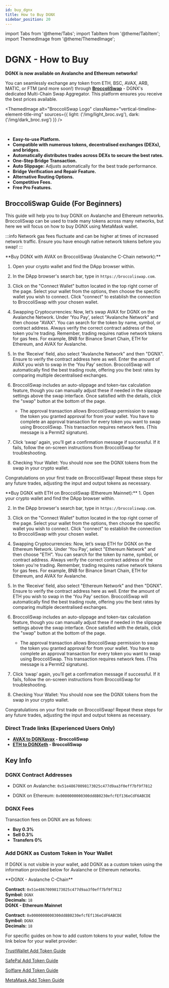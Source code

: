 ```yaml
---
id: buy_dgnx
title: How to Buy DGNX
sidebar_position: 20
---
```

import Tabs from '@theme/Tabs';
import TabItem from '@theme/TabItem';
import ThemedImage from '@theme/ThemedImage';


# DGNX - How to Buy

**DGNX is now available on Avalanche and Ethereum networks!**

You can seamlessly exchange any token from ETH, BSC, AVAX, ARB, MATIC, or FTM (and more soon!) through **[BroccoliSwap](https://broccoliswap.com)** - DGNX's dedicated Multi-Chain Swap Aggregator. This platform ensures you receive the best prices available.

  <ThemedImage
  alt="BroccoliSwap Logo"
  className="vertical-timeline-element-title-img"
  sources={{
    light: ('/img/light_broc.svg'),
    dark: ('/img/dark_broc.svg')
  }}
/>

<br/>

- **Easy-to-use Platform.**
- **Compatible with numerous tokens, decentralised exchanges (DEXs), and bridges.**
- **Automatically distributes trades across DEXs to secure the best rates.**
- **One-Step Bridge Transaction.**
- **Auto Slippage:** Adjusts automatically for the best trade performance.
- **Bridge Verification and Repair Feature.**
- **Alternative Routing Options.**
- **Competitive Fees.**
- **Free Pro Features.**


## BroccoliSwap Guide (For Beginners)
This guide will help you to buy DGNX on Avalanche and Ethereum networks. BroccoliSwap can be used to trade many tokens across many networks, but here we will focus on how to buy DGNX using MetaMask wallet.

:::info
Network gas fees fluctuate and can be higher at times of increased network traffic. Ensure you have enough native network tokens before you swap!
:::

<Tabs>
  <TabItem value="Avalanche" label="Buy DGNX on Avalanche" default>
  **Buy DGNX with AVAX on BroccoliSwap (Avalanche C-Chain network):**

1. Open your crypto wallet and find the DApp browser within.

2. In the DApp browser's search bar, type in `https://broccoliswap.com`.

3. Click on the "Connect Wallet" button located in the top right corner of the page. Select your wallet from the options, then choose the specific wallet you wish to connect. Click "connect" to establish the connection to BroccoliSwap with your chosen wallet.

4. Swapping Cryptocurrencies: Now, let’s swap AVAX for DGNX on the Avalanche Network.
Under ‘You Pay’, select "Avalanche Network" and then choose "AVAX". You can search for the token by name, symbol, or contract address. Always verify the correct contract address of the token you're trading.
Remember, trading requires native network tokens for gas fees. For example, BNB for Binance Smart Chain, ETH for Ethereum, and AVAX for Avalanche.

5. In the ‘Receive’ field, also select "Avalanche Network" and then "DGNX". Ensure to verify the contract address here as well. Enter the amount of AVAX you wish to swap in the ‘You Pay’ section. BroccoliSwap will automatically find the best trading route, offering you the best rates by comparing multiple decentralised exchanges.

6. BroccoliSwap includes an auto-slippage and token-tax calculation feature, though you can manually adjust these if needed in the slippage settings above the swap interface. Once satisfied with the details, click the "swap" button at the bottom of the page. 
    - The approval transaction allows BroccoliSwap permission to swap the token you granted approval for from your wallet. You have to complete an approval transaction for every token you want to swap using BroccoliSwap. This transaction requires network fees. (This message is a Permit2 signature).

7. Click ‘swap’ again, you’ll get a confirmation message if successful. If it fails, follow the on-screen instructions from BroccoliSwap for troubleshooting.

8. Checking Your Wallet: You should now see the DGNX tokens from the swap in your crypto wallet.

Congratulations on your first trade on BroccoliSwap! Repeat these steps for any future trades, adjusting the input and output tokens as necessary.


  </TabItem>
  <TabItem value="Ethereum" label="Buy DGNX on Ethereum">
  **Buy DGNX with ETH on BroccoliSwap (Ethereum Mainnet):**
1. Open your crypto wallet and find the DApp browser within.

2. In the DApp browser's search bar, type in `https://broccoliswap.com`.

3. Click on the "Connect Wallet" button located in the top right corner of the page. Select your wallet from the options, then choose the specific wallet you wish to connect. Click "connect" to establish the connection to BroccoliSwap with your chosen wallet.

4. Swapping Cryptocurrencies: Now, let’s swap ETH for DGNX on the Ethereum Network.
Under ‘You Pay’, select "Ethereum Network" and then choose "ETH". You can search for the token by name, symbol, or contract address. Always verify the correct contract address of the token you're trading.
Remember, trading requires native network tokens for gas fees. For example, BNB for Binance Smart Chain, ETH for Ethereum, and AVAX for Avalanche.

5. In the ‘Receive’ field, also select "Ethereum Network" and then "DGNX". Ensure to verify the contract address here as well. Enter the amount of ETH you wish to swap in the ‘You Pay’ section. BroccoliSwap will automatically find the best trading route, offering you the best rates by comparing multiple decentralised exchanges.

6. BroccoliSwap includes an auto-slippage and token-tax calculation feature, though you can manually adjust these if needed in the slippage settings above the swap interface. Once satisfied with the details, click the "swap" button at the bottom of the page. 
    - The approval transaction allows BroccoliSwap permission to swap the token you granted approval for from your wallet. You have to complete an approval transaction for every token you want to swap using BroccoliSwap. This transaction requires network fees. (This message is a Permit2 signature).

7. Click ‘swap’ again, you’ll get a confirmation message if successful. If it fails, follow the on-screen instructions from BroccoliSwap for troubleshooting.

8. Checking Your Wallet: You should now see the DGNX tokens from the swap in your crypto wallet.

Congratulations on your first trade on BroccoliSwap! Repeat these steps for any future trades, adjusting the input and output tokens as necessary.


  </TabItem>
</Tabs>


### Direct Trade links (Experienced Users Only)
- **[AVAX to DGNXavax](https://broccoliswap.com/?swap=5-AVAX-to-DGNX) - BroccoliSwap**
- **[ETH to DGNXeth](https://broccoliswap.com/?swap=0.1-ETH-to-DGNX-1) - BroccoliSwap**

## Key Info

### DGNX Contract Addresses

- DGNX on Avalanche: `0x51e48670098173025c477d9aa3f0eff7bf9f7812`

- DGNX on Ethereum: `0x0000000000300dd8B0230efcfEf136eCdF6ABCDE`

### DGNX Fees
Transaction fees on DGNX are as follows:  
- **Buy 0.3%**   
- **Sell 0.3%**   
- **Transfers 0%**  


### Add DGNX as Custom Token in Your Wallet
If DGNX is not visible in your wallet, add DGNX as a custom token using the information provided below for Avalanche or Ethereum networks.

<Tabs>
  <TabItem value="DGNXavax" label="Avalanche" default>
**DGNX - Avalanche C-Chain**   

**Contract:** `0x51e48670098173025c477d9aa3f0eff7bf9f7812`  
**Symbol:** `DGNX`  
**Decimals:** `18`  
  </TabItem>
  <TabItem value="DGNXeth" label="Ethereum">
**DGNX - Ethereum Mainnet**  

**Contract:** `0x0000000000300dd8B0230efcfEf136eCdF6ABCDE`  
**Symbol:** `DGNX`  
**Decimals:** `18`  
  </TabItem>
</Tabs>

For specific guides on how to add custom tokens to your wallet, follow the link below for your wallet provider:

[TrustWallet Add Token Guide](https://community.trustwallet.com/t/how-to-add-a-custom-token/213)

[SafePal Add Token Guide](https://docs.safepal.io/safepal-app/token-coin-management/add-delete-coin)

[Solflare Add Token Guide](https://help.solflare.com/en/articles/6364564-adding-a-new-asset-token-and-closing-a-token-account)

[MetaMask Add Token Guide](https://support.metamask.io/hc/en-us/articles/360015489031-How-to-display-tokens-in-MetaMask)